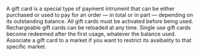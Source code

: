 A gift card is a special type of payment intrument that can be either purchased or used to pay for an order — in total or in part — depending on its outstanding balance. All gift cards must be activated before being used. Rechargeable gift cards can be reloaded at any time. Single use gift cards become redeemed after the first usage, whatever the balance used. Associate a gift card to a market if you want to restrict its avaibality to that specific market.

